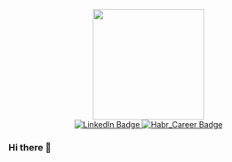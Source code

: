 <div id="header" align="center">
    <img src="https://media.giphy.com/media/v1.Y2lkPTc5MGI3NjExdzZscTZzdnppa2tsMmgxc2xlaHpmY2ppbzY4dWozMTB4a3QweTZ0cCZlcD12MV9pbnRlcm5hbF9naWZfYnlfaWQmY3Q9Zw/M9kgjEsLG6LMbYC9dl/giphy.gif" width="200"/>
    <div id="badges">
        <a href="https://www.linkedin.com/in/dastorin/">
            <img src="https://img.shields.io/badge/linkedin-blue?logo=linkedin&logocolor=white&style=for-the-badge" alt="LinkedIn Badge">
        </a>
        <a href="https://career.habr.com/dastorin">
            <img src="https://img.shields.io/badge/habr_career-303b44?logo=habr&style=for-the-badge" alt="Habr_Career Badge">
        </a>
    </div>
</div>



### Hi there 👋

<!--
**Dastorin/Dastorin** is a ✨ _special_ ✨ repository because its `README.md` (this file) appears on your GitHub profile.

Here are some ideas to get you started:

- 🔭 I’m currently working on ...
- 🌱 I’m currently learning ...
- 👯 I’m looking to collaborate on ...
- 🤔 I’m looking for help with ...
- 💬 Ask me about ...
- 📫 How to reach me: ...
- 😄 Pronouns: ...
- ⚡ Fun fact: ...
-->

